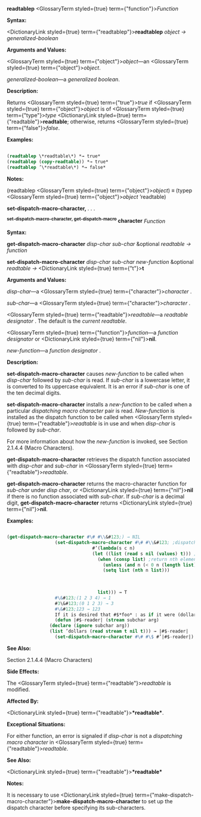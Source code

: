 **readtablep** <GlossaryTerm styled={true} term={"function"}><i>Function</i></GlossaryTerm> 



**Syntax:** 



<DictionaryLink styled={true} term={"readtablep"}><b>readtablep</b></DictionaryLink> *object → generalized-boolean* 



**Arguments and Values:** 



<GlossaryTerm styled={true} term={"object"}><i>object</i></GlossaryTerm>—an <GlossaryTerm styled={true} term={"object"}><i>object</i></GlossaryTerm>. 



*generalized-boolean*—a *generalized boolean*. 



**Description:** 



Returns <GlossaryTerm styled={true} term={"true"}><i>true</i></GlossaryTerm> if <GlossaryTerm styled={true} term={"object"}><i>object</i></GlossaryTerm> is of <GlossaryTerm styled={true} term={"type"}><i>type</i></GlossaryTerm> <DictionaryLink styled={true} term={"readtable"}><b>readtable</b></DictionaryLink>; otherwise, returns <GlossaryTerm styled={true} term={"false"}><i>false</i></GlossaryTerm>. 



**Examples:**
```lisp
 
(readtablep \*readtable\*) *→ true* 
(readtablep (copy-readtable)) *→ true* 
(readtablep ’\*readtable\*) *→ false* 

```
**Notes:** 



(readtablep <GlossaryTerm styled={true} term={"object"}><i>object</i></GlossaryTerm>) *≡* (typep <GlossaryTerm styled={true} term={"object"}><i>object</i></GlossaryTerm> ’readtable) 







 



 



**set-dispatch-macro-character,** *. . .* 



<b><sup>set-dispatch-macro-character, get-dispatch-macro</sup> character</b> <i>Function</i> 



**Syntax:** 



**get-dispatch-macro-character** *disp-char sub-char* &amp;optional *readtable → function* 



**set-dispatch-macro-character** *disp-char sub-char new-function* &amp;optional *readtable →* <DictionaryLink styled={true} term={"t"}><b>t</b></DictionaryLink> 



**Arguments and Values:** 



*disp-char*—a <GlossaryTerm styled={true} term={"character"}><i>character</i></GlossaryTerm> . 



*sub-char*—a <GlossaryTerm styled={true} term={"character"}><i>character</i></GlossaryTerm> . 



<GlossaryTerm styled={true} term={"readtable"}><i>readtable</i></GlossaryTerm>—a *readtable designator* . The default is the *current readtable*. 



<GlossaryTerm styled={true} term={"function"}><i>function</i></GlossaryTerm>—a *function designator* or <DictionaryLink styled={true} term={"nil"}><b>nil</b></DictionaryLink>. 



*new-function*—a *function designator* . 



**Description:** 



**set-dispatch-macro-character** causes *new-function* to be called when *disp-char* followed by *sub-char* is read. If *sub-char* is a lowercase letter, it is converted to its uppercase equivalent. It is an error if *sub-char* is one of the ten decimal digits. 



**set-dispatch-macro-character** installs a *new-function* to be called when a particular *dispatching macro character* pair is read. *New-function* is installed as the dispatch function to be called when <GlossaryTerm styled={true} term={"readtable"}><i>readtable</i></GlossaryTerm> is in use and when *disp-char* is followed by *sub-char*. 



For more information about how the *new-function* is invoked, see Section 2.1.4.4 (Macro Characters). 



**get-dispatch-macro-character** retrieves the dispatch function associated with *disp-char* and *sub-char* in <GlossaryTerm styled={true} term={"readtable"}><i>readtable</i></GlossaryTerm>. 



**get-dispatch-macro-character** returns the macro-character function for *sub-char* under *disp char*, or <DictionaryLink styled={true} term={"nil"}><b>nil</b></DictionaryLink> if there is no function associated with *sub-char*. If *sub-char* is a decimal digit, **get-dispatch-macro-character** returns <DictionaryLink styled={true} term={"nil"}><b>nil</b></DictionaryLink>. 



**Examples:**
```lisp

(get-dispatch-macro-character #\# #\\&#123;) → NIL 
			      (set-dispatch-macro-character #\# #\\&#123; ;dispatch on #\&#123; 
							    #’(lambda(s c n) 
								(let ((list (read s nil (values) t))) ;list is object after #n\&#123; 
								  (when (consp list) ;return nth element of list 
								    (unless (and n (< 0 n (length list))) (setq n 0)) 
								    (setq list (nth n list))) 

								  
								  
								  list))) → T 
			      #\&#123;(1 2 3 4) → 1 
			      #3\&#123;(0 1 2 3) → 3 
			      #\&#123;123 → 123 
			      If it is desired that #$*foo* : as if it were (dollars *foo*). 
			      (defun |#$-reader| (stream subchar arg) 
				(declare (ignore subchar arg)) 
				(list ’dollars (read stream t nil t))) → |#$-reader| 
			      (set-dispatch-macro-character #\# #\$ #’|#$-reader|) → T 

```
**See Also:** 



Section 2.1.4.4 (Macro Characters) 



**Side Effects:** 



The <GlossaryTerm styled={true} term={"readtable"}><i>readtable</i></GlossaryTerm> is modified. 



**Affected By:** 



<DictionaryLink styled={true} term={"readtable"}><b>\*readtable\*</b></DictionaryLink>. 



**Exceptional Situations:** 



For either function, an error is signaled if *disp-char* is not a *dispatching macro character* in <GlossaryTerm styled={true} term={"readtable"}><i>readtable</i></GlossaryTerm>. 



**See Also:** 



<DictionaryLink styled={true} term={"readtable"}><b>\*readtable\*</b></DictionaryLink> 



**Notes:** 



It is necessary to use <DictionaryLink styled={true} term={"make-dispatch-macro-character"}><b>make-dispatch-macro-character</b></DictionaryLink> to set up the dispatch character before specifying its sub-characters. 



